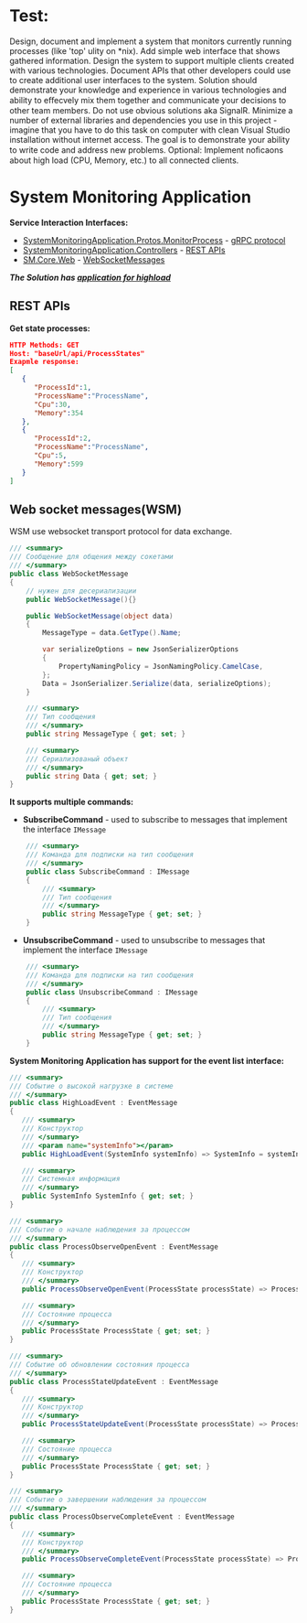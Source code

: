 Test:
=============================
Design, document and implement a system that monitors currently running processes (like 'top' ulity on *nix). 
Add simple web interface that shows gathered information. Design the system to support multiple clients created 
with various technologies. Document APIs that other developers could use to create additional user interfaces to 
the system. Solution should demonstrate your knowledge and experience in various technologies and ability to 
eﬀecvely mix them together and communicate your decisions to other team members. Do not use obvious solutions 
aka SignalR. Minimize a number of external libraries and dependencies you use in this project - imagine that you 
have to do this task on computer with clean Visual Studio installation without internet access. The goal is to 
demonstrate your ability to write code and address new problems. 
Optional: Implement noﬁcaons about high load (CPU, Memory, etc.) to all connected clients.

System Monitoring Application
=============================

**Service Interaction Interfaces:**

- [SystemMonitoringApplication.Protos.MonitorProcess](https://github.com/rizekill/SystemMonitoringApplication/blob/master/SystemMonitoringApplication/Protos/MonitorProcess.proto) - [gRPC protocol](https://docs.microsoft.com/en-us/aspnet/core/grpc/?view=aspnetcore-3.1)
- [SystemMonitoringApplication.Controllers](https://github.com/rizekill/SystemMonitoringApplication/tree/master/SystemMonitoringApplication/Controllers) - [REST APIs](https://docs.microsoft.com/en-us/azure/architecture/best-practices/api-implementation)
- [SM.Core.Web](https://github.com/rizekill/SystemMonitoringApplication/tree/master/SM.Core.Web) - [WebSocketMessages](https://docs.microsoft.com/en-us/aspnet/core/fundamentals/websockets?view=aspnetcore-3.1)

***The Solution has [application for highload](https://github.com/rizekill/SystemMonitoringApplication/tree/master/HighLoadTest)***

REST APIs
-------------------------

**Get state processes:**

      
```Json
HTTP Methods: GET
Host: "baseUrl/api/ProcessStates"
Exapmle response: 
[
   {
      "ProcessId":1,
      "ProcessName":"ProcessName",
      "Cpu":30,
      "Memory":354
   },
   {
      "ProcessId":2,
      "ProcessName":"ProcessName",
      "Cpu":5,
      "Memory":599
   }
]
```

Web socket messages(WSM)
-------------------------
WSM use websocket transport protocol for data exchange.
```C#
/// <summary>
/// Сообщение для общения между сокетами 
/// </summary>
public class WebSocketMessage
{
    // нужен для десериализации
    public WebSocketMessage(){}

    public WebSocketMessage(object data)
    {
        MessageType = data.GetType().Name;

        var serializeOptions = new JsonSerializerOptions
        {
            PropertyNamingPolicy = JsonNamingPolicy.CamelCase,
        };
        Data = JsonSerializer.Serialize(data, serializeOptions);
    }

    /// <summary>
    /// Тип сообщения
    /// </summary>
    public string MessageType { get; set; }

    /// <summary>
    /// Сериализованый объект
    /// </summary>
    public string Data { get; set; }
}
```
**It supports multiple commands:**
- **SubscribeCommand** - used to subscribe to messages that implement the interface ```IMessage```
```C#
    /// <summary>
    /// Команда для подписки на тип сообщения
    /// </summary>
    public class SubscribeCommand : IMessage
    {
        /// <summary>
        /// Тип сообщения
        /// </summary>
        public string MessageType { get; set; }
    }
```
- **UnsubscribeCommand** - used to unsubscribe to messages that implement the interface ```IMessage```
```C#
    /// <summary>
    /// Команда для подписки на тип сообщения
    /// </summary>
    public class UnsubscribeCommand : IMessage
    {
        /// <summary>
        /// Тип сообщения
        /// </summary>
        public string MessageType { get; set; }
    }
 ```
 **System Monitoring Application has support for the event list interface:**
 ```C#
 /// <summary>
/// Событие о высокой нагрузке в системе
/// </summary>
public class HighLoadEvent : EventMessage
{
    /// <summary>
    /// Конструктор
    /// </summary>
    /// <param name="systemInfo"></param>
    public HighLoadEvent(SystemInfo systemInfo) => SystemInfo = systemInfo;

    /// <summary>
    /// Системная информация
    /// </summary>
    public SystemInfo SystemInfo { get; set; }
}

/// <summary>
/// Событие о начале наблюдения за процессом
/// </summary>
public class ProcessObserveOpenEvent : EventMessage
{
    /// <summary>
    /// Конструктор
    /// </summary>
    public ProcessObserveOpenEvent(ProcessState processState) => ProcessState = processState;

    /// <summary>
    /// Состояние процесса
    /// </summary>
    public ProcessState ProcessState { get; set; }
}

/// <summary>
/// Событие об обновлении состояния процесса
/// </summary>
public class ProcessStateUpdateEvent : EventMessage
{
    /// <summary>
    /// Конструктор
    /// </summary>
    public ProcessStateUpdateEvent(ProcessState processState) => ProcessState = processState;

    /// <summary>
    /// Состояние процесса
    /// </summary>
    public ProcessState ProcessState { get; set; }
}

/// <summary>
/// Событие о завершении наблюдения за процессом
/// </summary>
public class ProcessObserveCompleteEvent : EventMessage
{
    /// <summary>
    /// Конструктор
    /// </summary>
    public ProcessObserveCompleteEvent(ProcessState processState) => ProcessState = processState;

    /// <summary>
    /// Состояние процесса
    /// </summary>
    public ProcessState ProcessState { get; set; }
}
 ```
